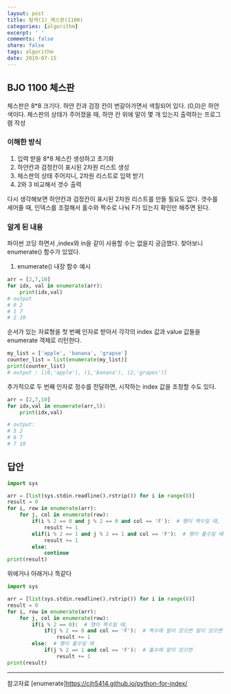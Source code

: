 ```yaml
---
layout: post
title: 탐색(1)_체스판(1100)
categories: [algorithm]
excerpt: ' '
comments: false
share: false
tags: algorithm
date: 2019-07-15
---
```


## BJO 1100 체스판

체스판은 8\*8 크기다.
하얀 칸과 검정 칸이 번갈아가면서 색칠되어 있다. (0,0)은 하얀색이다.
체스판의 상태가 주어졌을 때, 하얀 칸 위에 말이 몇 개 있는지 출력하는 프로그램 작성

### 이해한 방식

1. 입력 받을 8\*8 체스칸 생성하고 초기화
2. 하얀칸과 검정칸이 표시된 2차원 리스트 생성
3. 체스판의 상태 주어지니, 2차원 리스트로 입력 받기
4. 2와 3 비교해서 갯수 출력

다시 생각해보면 하얀칸과 검정칸이 표시된 2차원 리스트를 만들 필요도 없다.
갯수를 세어줄 때, 인덱스를 조절해서 홀수와 짝수로 나눠 F가 있는지 확인만 해주면 된다.

### 알게 된 내용

파이썬 코딩 하면서 ,index와 in을 같이 사용할 수는 없을지 궁금했다. 찾아보니 enumerate() 함수가 있었다.

1. enumerate() 내장 함수
   예시

```python
arr = [2,7,10]
for idx, val in enumerate(arr):
    print(idx,val)
# output
# 0 2
# 1 7
# 2 10
```

순서가 있는 자료형을 첫 번째 인자로 받아서 각각의 index 값과 value 값들을 enumerate 객체로 리턴한다.

```python
my_list = ['apple', 'banana', 'grapse']
counter_list = list(enumerate(my_list)]
print(counter_list)
# output : [(0,'apple'), (1,'banana'), (2,'grapes')]
```

추가적으로 두 번째 인자로 정수를 전달하면, 시작하는 index 값을 조정할 수도 있다.

```python
arr = [2,7,10]
for idx,val in enumerate(arr,5):
    print(idx,val)

# output:
# 5 2
# 6 7
# 7 10

```

## 답안

```python
import sys

arr = [list(sys.stdin.readline().rstrip()) for i in range(8)]
result = 0
for i, row in enumerate(arr):
    for j, col in enumerate(row):
        if(i % 2 == 0 and j % 2 == 0 and col == 'F'):  # 행이 짝수일 때,
            result += 1
        elif(i % 2 == 1 and j % 2 == 1 and col == 'F'):  # 행이 홀수일 때
            result += 1
        else:
            continue
print(result)

```

위에거나 아래거나 똑같다

```python
import sys

arr = [list(sys.stdin.readline().rstrip()) for i in range(8)]
result = 0
for i, row in enumerate(arr):
    for j, col in enumerate(row):
        if(i % 2 == 0):  # 행이 짝수일 때,
            if(j % 2 == 0 and col == 'F'):  # 짝수에 말이 있으면 말이 있으면
                result += 1
        else:  # 행이 홀수일 때
            if(j % 2 == 1 and col == 'F'):  # 홀수에 말이 있으면
                result += 1
print(result)

```

---

참고자료
[enumerate]<https://cjh5414.github.io/python-for-index/>
